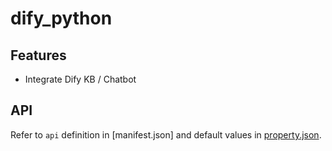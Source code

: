 # dify_python

## Features
- Integrate Dify KB / Chatbot

## API

Refer to `api` definition in [manifest.json] and default values in [property.json](/agents/property.json).